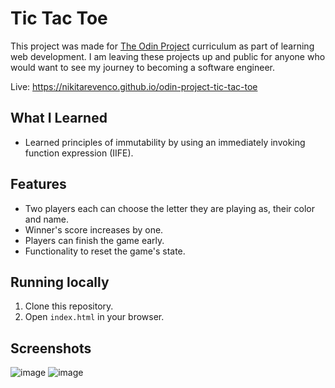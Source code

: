 # Tic Tac Toe

This project was made for [The Odin Project](https://www.theodinproject.com/) curriculum as part of learning web development. I am leaving these projects up and public for anyone who would want to see my journey to becoming a software engineer. 

Live: https://nikitarevenco.github.io/odin-project-tic-tac-toe

## What I Learned

- Learned principles of immutability by using an immediately invoking function expression (IIFE).

## Features

- Two players each can choose the letter they are playing as, their color and name.
- Winner's score increases by one.
- Players can finish the game early.
- Functionality to reset the game's state.

## Running locally

1. Clone this repository.
2. Open `index.html` in your browser.

## Screenshots

![image](https://github.com/user-attachments/assets/48a8e8fc-5aca-4d98-a46e-8f7f3044dcbe)
![image](https://github.com/user-attachments/assets/cfdb30c9-e7d6-411e-90b5-1d57cecd6faa)

